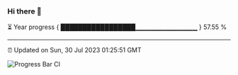 ### Hi there 👋

⏳ Year progress { █████████████████▁▁▁▁▁▁▁▁▁▁▁▁▁ } 57.55 %

---

⏰ Updated on Sun, 30 Jul 2023 01:25:51 GMT

![Progress Bar CI](https://github.com/ZhaoGui/ZhaoGui/workflows/Progress%20Bar%20CI/badge.svg)
